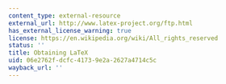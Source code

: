 ```yaml
---
content_type: external-resource
external_url: http://www.latex-project.org/ftp.html
has_external_license_warning: true
license: https://en.wikipedia.org/wiki/All_rights_reserved
status: ''
title: Obtaining LaTeX
uid: 06e2762f-dcfc-4173-9e2a-2627a4714c5c
wayback_url: ''
---
```

